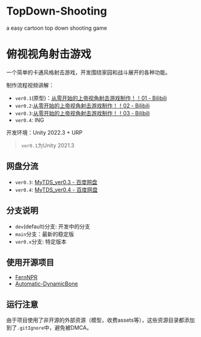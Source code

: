 # TopDown-Shooting

a easy cartoon top down shooting game

# 俯视视角射击游戏

一个简单的卡通风格射击游戏，开发围绕家园和战斗展开的各种功能。

制作流程视频讲解：
- `ver0.1`(原型)：[从零开始的上帝视角射击游戏制作！！01 - Bilibili](https://www.bilibili.com/video/BV1Uh4y1N7sK)
- `ver0.2`:[从零开始的上帝视角射击游戏制作！！02 - Bilibili](https://www.bilibili.com/video/BV1uN411u7cH)
- `ver0.3`:[从零开始的上帝视角射击游戏制作！！03 - Bilibili](https://www.bilibili.com/video/BV1Me411y7hL)
- `ver0.4`: ING

开发环境：Unity 2022.3 + URP
> `ver0.1`为Unity 2021.3

## 网盘分流

- `ver0.3`: [MyTDS_ver0.3 - 百度网盘](https://pan.baidu.com/s/1vr8mtwS2_PJGXnEvzui6Zw?pwd=z7t5)
- `ver0.4`: [MyTDS_ver0.4 - 百度网盘](https://pan.baidu.com/s/1O8IEs6cBlJfFOBy-eB2ayQ?pwd=zyin)

## 分支说明

- `dev`(default)分支: 开发中的分支
- `main`分支：最新的稳定版
- `ver0.x`分支: 特定版本

## 使用开源项目

- [FernNPR](https://github.com/FernRP/FernRP)
- [Automatic-DynamicBone](https://github.com/OneYoungMean/Automatic-DynamicBone)


## 运行注意

由于项目使用了非开源的外部资源（模型，收费assets等），这些资源目录都添加到了`.gitIgnore`中，避免被DMCA。